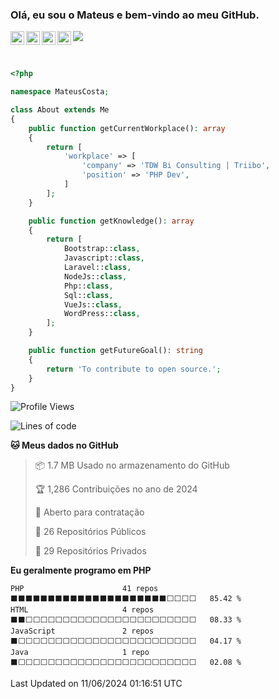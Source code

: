 
### Olá, eu sou o Mateus e bem-vindo ao meu GitHub.

<a href="https://costamateus.com.br/">
  <img align="left" alt="MLC" width="22px" src="https://www.costamateus.com.br/favicon.ico" />
</a>
<a href="https://www.linkedin.com/in/costamateus6/">
  <img align="left" alt="LinkedIn Mateus" width="22px" src="https://cdn.jsdelivr.net/npm/simple-icons@v3/icons/linkedin.svg" />
</a>
<a href="https://www.instagram.com/mateuslc6/">
  <img align="left" alt="Instagram Mateus" width="22px" src="https://cdn.jsdelivr.net/npm/simple-icons@v3/icons/instagram.svg" />
</a>
<a href="https://www.facebook.com/costamateus6/">
  <img align="left" alt="Facebook Mateus" width="22px" src="https://cdn.jsdelivr.net/npm/simple-icons@3.13.0/icons/facebook.svg" />
</a>

![](https://visitor-badge.glitch.me/badge?page_id=costamateus.costamateus)

<br />

```php
<?php

namespace MateusCosta;

class About extends Me
{
    public function getCurrentWorkplace(): array
    {
        return [
            'workplace' => [
                'company' => 'TDW Bi Consulting | Triibo',
                'position' => 'PHP Dev',
            ]
        ];
    }

    public function getKnowledge(): array
    {
        return [
            Bootstrap::class,
            Javascript::class,
            Laravel::class,
            NodeJs::class,
            Php::class,
            Sql::class,
            VueJs::class,
            WordPress::class,
        ];
    }

    public function getFutureGoal(): string
    {
        return 'To contribute to open source.';
    }
}
```

<!--START_SECTION:waka-->
![Profile Views](http://img.shields.io/badge/Visualizac%C3%B5es%20do%20perfil-2-blue)

![Lines of code](https://img.shields.io/badge/Desde%20o%20Hello%20World%20eu%20escrevi-124.2%20million%20linhas%20de%20c%C3%B3digo-blue)

**🐱 Meus dados no GitHub** 

> 📦 1.7 MB Usado no armazenamento do GitHub 
 > 
> 🏆 1,286 Contribuições no ano de 2024
 > 
> 💼 Aberto para contratação
 > 
> 📜 26 Repositórios Públicos 
 > 
> 🔑 29 Repositórios Privados 
 > 
**Eu geralmente programo em PHP** 

```text
PHP                      41 repos            ⬛⬛⬛⬛⬛⬛⬛⬛⬛⬛⬛⬛⬛⬛⬛⬛⬛⬛⬛⬛⬛⬜⬜⬜⬜   85.42 % 
HTML                     4 repos             ⬛⬛⬜⬜⬜⬜⬜⬜⬜⬜⬜⬜⬜⬜⬜⬜⬜⬜⬜⬜⬜⬜⬜⬜⬜   08.33 % 
JavaScript               2 repos             ⬛⬜⬜⬜⬜⬜⬜⬜⬜⬜⬜⬜⬜⬜⬜⬜⬜⬜⬜⬜⬜⬜⬜⬜⬜   04.17 % 
Java                     1 repo              ⬛⬜⬜⬜⬜⬜⬜⬜⬜⬜⬜⬜⬜⬜⬜⬜⬜⬜⬜⬜⬜⬜⬜⬜⬜   02.08 % 
```




 Last Updated on 11/06/2024 01:16:51 UTC
<!--END_SECTION:waka-->
